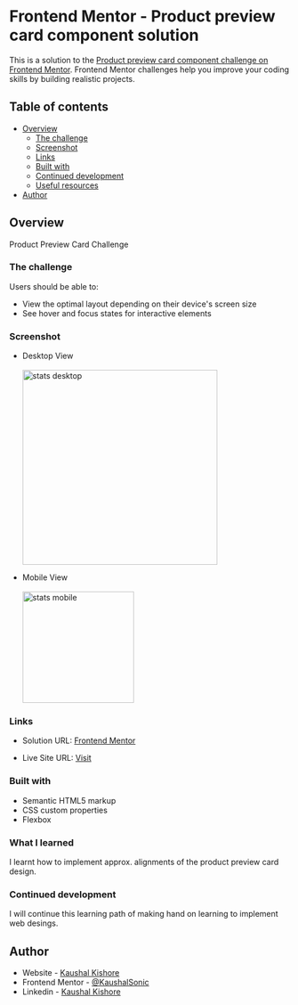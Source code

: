 # Frontend Mentor - Product preview card component solution

This is a solution to the [Product preview card component challenge on Frontend Mentor](https://www.frontendmentor.io/challenges/product-preview-card-component-GO7UmttRfa). Frontend Mentor challenges help you improve your coding skills by building realistic projects. 

## Table of contents

- [Overview](#overview)
  - [The challenge](#the-challenge)
  - [Screenshot](#screenshot)
  - [Links](#links)
  - [Built with](#built-with)
  - [Continued development](#continued-development)
  - [Useful resources](#useful-resources)
- [Author](#author)


## Overview

Product Preview Card Challenge

### The challenge

Users should be able to:

- View the optimal layout depending on their device's screen size
- See hover and focus states for interactive elements

### Screenshot

* Desktop View <br><br>
  <img width="350" alt="stats desktop" src="https://github.com/KaushalSonic/Frontend-Mentor/assets/88739514/618d0fce-8de9-49eb-b0a8-8da94713dae1">

* Mobile View <br><br>
  <img width="200" alt="stats mobile" src="https://github.com/KaushalSonic/Frontend-Mentor/assets/88739514/f33a0160-b1a6-491d-84dd-6ad59b9420a0">

### Links

- Solution URL: [Frontend Mentor](https://www.frontendmentor.io/solutions/huddle-landing-page-with-hero-section--VG9EF7h8v)

- Live Site URL: [Visit](https://huddle-page-kaushalsonic.netlify.app/)

### Built with

- Semantic HTML5 markup
- CSS custom properties
- Flexbox

### What I learned

I learnt how to implement approx. alignments of the  product preview card design.

### Continued development

I will continue this learning path of making hand on learning to implement web desings.

## Author

- Website - [Kaushal Kishore](https://my-portfolio-one-one.vercel.app/)
- Frontend Mentor - [@KaushalSonic](https://www.frontendmentor.io/profile/KaushalSonic)
- Linkedin - [Kaushal Kishore](https://www.linkedin.com/in/kaushal-kishore-b373111a8/)
